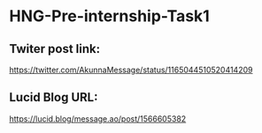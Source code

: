 # HNG-Pre-internship-Task1

## Twiter post link:
  https://twitter.com/AkunnaMessage/status/1165044510520414209
  
  ## Lucid Blog URL:
  https://lucid.blog/message.ao/post/1566605382
